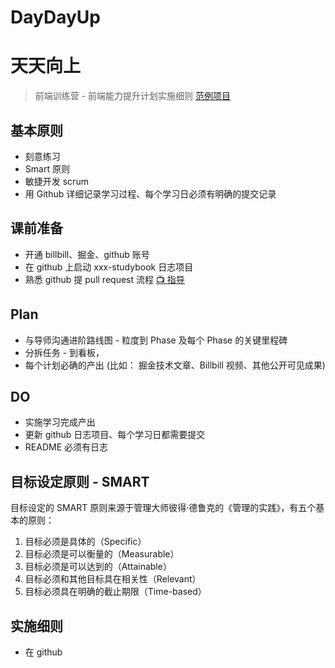 # DayDayUp
# 天天向上
> 前端训练营 - 前端能力提升计划实施细则
> [范例项目](https://github.com/57code/fe-camp-studybook)

## 基本原则
- 刻意练习
- Smart 原则
- 敏捷开发 scrum
- 用 Github 详细记录学习过程、每个学习日必须有明确的提交记录

## 课前准备
- 开通 billbill、掘金、github 账号
- 在 github 上启动 xxx-studybook 日志项目
- 熟悉 github 提 pull request 流程 [📺 指导](https://www.bilibili.com/video/BV1Ev411J77h/)

## Plan
- 与导师沟通进阶路线图 - 粒度到 Phase 及每个 Phase 的关键里程碑
- 分拆任务 - 到看板，
- 每个计划必确的产出 (比如： 掘金技术文章、Billbill 视频、其他公开可见成果)

## DO

- 实施学习完成产出
- 更新 github 日志项目、每个学习日都需要提交
- README 必须有日志

## 目标设定原则 - SMART

目标设定的 SMART 原则来源于管理大师彼得·德鲁克的《管理的实践》，有五个基本的原则：

1. 目标必须是具体的（Specific） 
2. 目标必须是可以衡量的（Measurable） 
3. 目标必须是可以达到的（Attainable） 
4. 目标必须和其他目标具在相关性（Relevant） 
5. 目标必须具在明确的截止期限（Time-based）

## 实施细则
- 在 github
